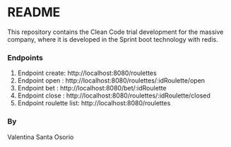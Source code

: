 # README #

This repository contains the Clean Code trial development for the massive company,
where it is developed in the Sprint boot technology with redis.

### Endpoints ###

1. Endpoint create: http://localhost:8080/roulettes
2. Endpoint open : http://localhost:8080/roulettes/:idRoulette/open
3. Endpoint bet : http://localhost:8080/bet/:idRoulette
4. Endpoint close : http://localhost:8080/roulettes/:idRoulette/closed
5. Endpoint roulette list: http://localhost:8080/roulettes

### By ###

Valentina Santa Osorio
